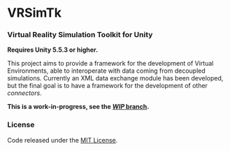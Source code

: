 # VRSimTk
### Virtual Reality Simulation Toolkit for Unity
**Requires Unity 5.5.3 or higher.**

This project aims to provide a framework for the development of Virtual Environments, able to interoperate with data coming from decoupled simulations.
Currently an XML data exchange module has been developed, but the final goal is to have a framework for the development of other *connectors*.

**This is a work-in-progress, see the [*WIP* branch](https://github.com/gpvigano/VRSimTk/tree/WIP).**

### License

Code released under the [MIT License](https://github.com/gpvigano/VRSimTk/blob/master/LICENSE.txt).
